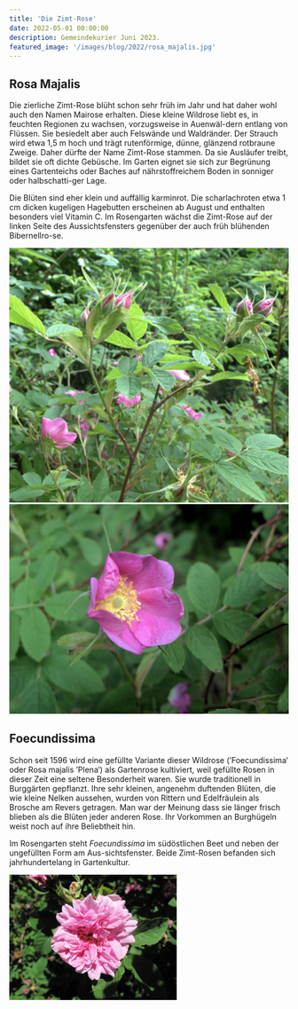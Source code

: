 ```yaml
---
title: 'Die Zimt-Rose'
date: 2022-05-01 00:00:00
description: Gemeindekurier Juni 2023.
featured_image: '/images/blog/2022/rosa_majalis.jpg'
---
```


## Rosa Majalis

Die zierliche Zimt-Rose blüht schon sehr früh im Jahr und hat daher wohl auch den Namen Mairose erhalten. Diese kleine Wildrose liebt es, in feuchten Regionen zu wachsen, vorzugsweise in Auenwäl-dern entlang von Flüssen. Sie besiedelt aber auch Felswände und Waldränder. Der Strauch wird etwa 1,5 m hoch und trägt rutenförmige, dünne, glänzend rotbraune Zweige. Daher dürfte der Name Zimt-Rose stammen. Da sie Ausläufer treibt, bildet sie oft dichte Gebüsche. Im Garten eignet sie sich zur Begrünung eines Gartenteichs oder Baches auf nährstoffreichem Boden in sonniger oder halbschatti-ger Lage. 
 
Die Blüten sind eher klein und auffällig karminrot. Die scharlachroten etwa 1 cm dicken kugeligen Hagebutten erscheinen ab August und enthalten besonders viel Vitamin C. Im Rosengarten wächst die Zimt-Rose auf der linken Seite des Aussichtsfensters gegenüber der auch früh blühenden Bibernellro-se.

<div class="gallery" data-columns="2">
	<img src="/images/blog/2022/rosa_majalis.jpg">
	<img src="/images/blog/2022/rosa_majalis_1.jpg">
</div>

## Foecundissima
Schon seit 1596 wird eine gefüllte Variante dieser Wildrose (’Foecundissima‘ oder Rosa majalis ’Plena‘) als Gartenrose kultiviert, weil gefüllte Rosen in dieser Zeit eine seltene Besonderheit waren. Sie wurde traditionell in Burggärten gepflanzt. Ihre sehr kleinen, angenehm duftenden Blüten, die wie kleine Nelken aussehen, wurden von Rittern und Edelfräulein als Brosche am Revers getragen. Man war der Meinung dass sie länger frisch blieben als die Blüten jeder anderen Rose. Ihr Vorkommen an Burghügeln weist noch auf ihre Beliebtheit hin.

Im Rosengarten steht *Foecundissima* im südöstlichen Beet und neben der ungefüllten Form am Aus-sichtsfenster. Beide Zimt-Rosen befanden sich jahrhundertelang in Gartenkultur.

<img src="/images/blog/2022/rosa_majalis_plena.jpg"  width="60%" height="60%">
